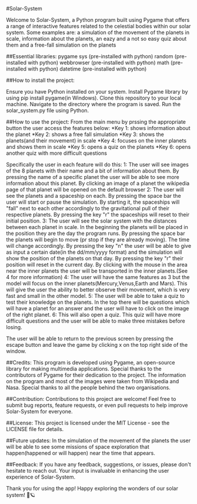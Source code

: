 #Solar-System

Welcome to Solar-System, a Python program built using Pygame that offers a range of interactive features related to the celestial bodies within our solar system. Some examples are: a simulation of the movement of the planets in scale, information about the planets, an eazy and a not so easy quiz about them and a free-fall simulation on the planets

##Essential libraries:
pygame
sys (pre-installed with python)
random (pre-installed with python)
webbrowser (pre-installed with python)
math (pre-installed with python)
datetime (pre-installed with python)

##How to install the project:

Ensure you have Python installed on your system.
Install Pygame library by using pip install pygame(in Windows).
Clone this repository to your local machine.
Navigate to the directory where the program is saved.
Run the solar_system.py file using Python.

##How to use the project:
From the main menu by prssing the appropriate button the user access the features below:
*Key 1: shows information about the planet
*Key 2: shows a free fall simulation
*Key 3: shows the planets(and their movement) in scale
*Key 4: focuses on the inner planets and shows them in scale
*Key 5: opens a quiz on the planets
*Key 6: opens another quiz with more difficult questions

Specifically the user in each feature will do this:
1: The user will see  images of the 8 planets with their name and a bit of information about them. By pressing the name of a specific planet the user will be able to see more information about this planet. By clicking an image of a planet the wikipedia page of that planet will be opened on the default browser
2: The user will see the planets and a spaceship on each. By pressing the space bar the user will start or pause the simulation. By starting it, the spaceships will "fall" next to each other accordingly to the gravitational pull of their respective planets. By pressing the key "r" the spaceships will reset to their initial position.
3: The user will see the solar system with the distances between each planet in scale. In the beginning the planets will be placed in the position they are the day the program runs. By pressing the space bar the planets will begin to move (pr stop if they are already moving). The time will change accordingly. By pressing the key "n" the user will be able to give as input a certain date(in the dd/mm/yyyy format) and the simulation will show the position of the planets on that day. By pressing the key "r" their position will reset in the current day. By clicking with the mouse in the area near the inner planets the user will be transported in the inner planets.(See 4 for more information)
4: The user will have the same features as 3 but the model will focus on the inner planets(Mercury,Venus,Earth and Mars). This will give the user the ability to better observe their movement, which is very fast and small in the other model.
5: The user will be able to take a quiz to test their knowledge on the planets. In the top there will be questions which will have a planet for an answer and the user will have to click on the image of the right planet.
6: This will also open a quiz. This quiz will have more difficult questions and the user will be able to make three mistakes before losing.

The user will be able to return to the previous screen by pressing the escape button and leave the game by clicking x on the top right side of the window.

##Credits:
This program is developed using Pygame, an open-source library for making multimedia applications. Special thanks to the contributors of Pygame for their dedication to the project. 
The information on the program and most of the images were taken from Wikipedia and Nasa. Special thanks to all the people behind the two organisations.

##Contribution:
Contributions to this project are welcome! Feel free to submit bug reports, feature requests, or even pull requests to help improve Solar-System for everyone.

##License:
This project is licensed under the MIT License - see the LICENSE file for details.

##Future updates:
In the simulation of the movement of the planets the user will be able to see some missions of space exploration that happen(happened or will happen) near the time that appears.

##Feedback:
If you have any feedback, suggestions, or issues, please don't hesitate to reach out. Your input is invaluable in enhancing the user experience of Solar-System.

Thank you for using the app! Happy exploring the wonders of our solar system! 🌌🪐

